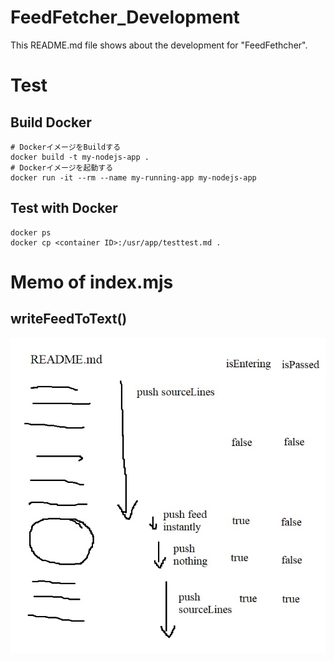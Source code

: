# FeedFetcher_Development
This README.md file shows about the development for "FeedFethcher".

# Test

## Build Docker

```dos
# DockerイメージをBuildする
docker build -t my-nodejs-app .
# Dockerイメージを起動する
docker run -it --rm --name my-running-app my-nodejs-app
```

## Test with Docker

```dos
docker ps
docker cp <container ID>:/usr/app/testtest.md .
```

# Memo of index.mjs

## writeFeedToText()

![](test/memo_writeFeedToText.jpg)
